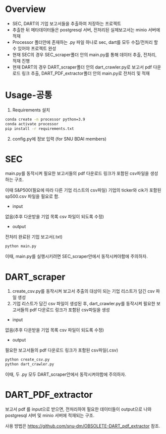 # Overview
* SEC, DART의 기업 보고서들을 추출하여 저장하는 프로젝트
* 추출한 뒤 메타데이터들은 postgresql 서버, 전처리된 실제보고서는 minio 서버에 적재
* Processor 폴더안에 존재하는 .py 파일 하나로 sec, dart를 모두 수집/전처리 할 수 있어야 프로젝트 완성
* 현재 SEC의 경우 SEC_scraper폴더 안의 main.py를 통해 데이터 추출, 전처리, 적재 진행
* 현재 DART의 경우 DART_scraper폴더 안의 dart_crawler.py로 보고서 pdf 다운로드 링크 추출,
DART_PDF_extractor폴더 안의 main.py로 전처리 및 적재

# Usage-공통
1. Requirements 설치
```bash
conda create -n processor python=3.9
conda activate processor
pip install -r requirements.txt
```

2. config.py에 정보 입력 (for SNU BDAI members)

# SEC

main.py를 동작시켜 필요한 보고서들의 pdf 다운로드 링크가 포함된 csv파일을 생성하는 구조.

이때 S&P500(필요에 따라 다른 기업 리스트의 csv파일) 기업의 ticker와 cik가 포함된 sp500.csv 파일을 필요로 함.

* input
  
없음(추후 다운받을 기업 목록 csv 파일이 되도록 수정)

* output
  
전처리 완료된 기업 보고서(.txt)

```bash
python main.py
```

이때, main.py를 실행시키려면 SEC_scraper안에서 동작시켜야함에 주의하자.

# DART_scraper
1. create_csv.py를 동작시켜 보고서 추출의 대상이 되는 기업 리스트가 담긴 csv 파일 생성
2. 기업 리스트가 담긴 csv 파일이 생성된 후, dart_crawler.py를 동작시켜 필요한 보고서들의 pdf 다운로드 링크가 포함된 csv파일을 생성


* input
  
없음(추후 다운받을 기업 목록 csv 파일이 되도록 수정)

* output
  
필요한 보고서들의 pdf 다운로드 링크가 포함된 csv파일(.csv)

```bash
python create_csv.py
python dart_crawler.py
```

이때, 두 .py 모두 DART_scraper안에서 동작시켜야함에 주의하자.

# DART_PDF_extractor
보고서 pdf 를 input으로 받으면, 전처리하여 필요한 데이터들이 output으로 나와 postgresql 서버 및 minio 서버에 적재되는 구조.

사용 방법은
<https://github.com/snu-dm/OBSOLETE-DART_pdf_extractor> 참조.

